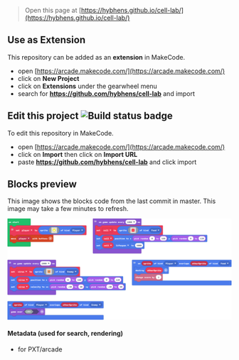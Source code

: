  


> Open this page at [https://hybhens.github.io/cell-lab/](https://hybhens.github.io/cell-lab/)

## Use as Extension

This repository can be added as an **extension** in MakeCode.

* open [https://arcade.makecode.com/](https://arcade.makecode.com/)
* click on **New Project**
* click on **Extensions** under the gearwheel menu
* search for **https://github.com/hybhens/cell-lab** and import

## Edit this project ![Build status badge](https://github.com/hybhens/cell-lab/workflows/MakeCode/badge.svg)

To edit this repository in MakeCode.

* open [https://arcade.makecode.com/](https://arcade.makecode.com/)
* click on **Import** then click on **Import URL**
* paste **https://github.com/hybhens/cell-lab** and click import

## Blocks preview

This image shows the blocks code from the last commit in master.
This image may take a few minutes to refresh.

![A rendered view of the blocks](https://github.com/hybhens/cell-lab/raw/master/.github/makecode/blocks.png)

#### Metadata (used for search, rendering)

* for PXT/arcade
<script src="https://makecode.com/gh-pages-embed.js"></script><script>makeCodeRender("{{ site.makecode.home_url }}", "{{ site.github.owner_name }}/{{ site.github.repository_name }}");</script>

